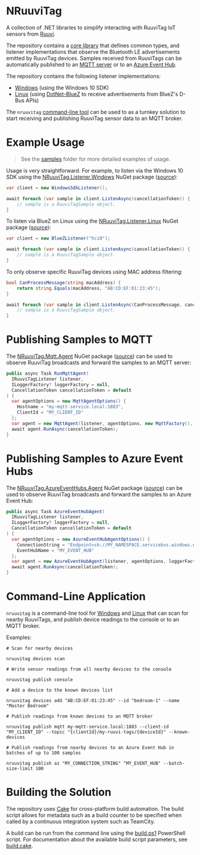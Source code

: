 # NRuuviTag

A collection of .NET libraries to simplify interacting with RuuviTag IoT sensors from [Ruuvi](https://www.ruuvi.com/).

The repository contains a [core library](/src/NRuuviTag.Core) that defines common types, and listener implementations that observe the Bluetooth LE advertisements emitted by RuuviTag devices. Samples received from RuuviTags can be automatically published to an [MQTT server](#publishing-samples-to-mqtt) or to an [Azure Event Hub](#publishing-samples-to-azure-event-hubs).

The repository contains the following listener implementations:

- [Windows](/src/NRuuviTag.Listener.Windows) (using the Windows 10 SDK)
- [Linux](/src/NRuuviTag.Listener.Linux) (using [DotNet-BlueZ](https://github.com/hashtagchris/DotNet-BlueZ) to receive advertisements from BlueZ's D-Bus APIs)

The `nruuvitag` [command-line tool](#command-line-application) can be used to as a turnkey solution to start receiving and publishing RuuviTag sensor data to an MQTT broker.


# Example Usage

> See the [samples](/samples) folder for more detailed examples of usage.

Usage is very straightforward. For example, to listen via the Windows 10 SDK using the [NRuuviTag.Listener.Windows](https://www.nuget.org/packages/NRuuviTag.Listener.Windows) NuGet package ([source](/src/NRuuviTag.Listener.Windows)):

```csharp
var client = new WindowsSdkListener();

await foreach (var sample in client.ListenAsync(cancellationToken)) {
    // sample is a RuuviTagSample object.
}
```

To listen via BlueZ on Linux using the [NRuuviTag.Listener.Linux](https://www.nuget.org/packages/NRuuviTag.Listener.Linux) NuGet package ([source](/src/NRuuviTag.Listener.Linux)):

```csharp
var client = new BlueZListener("hci0");

await foreach (var sample in client.ListenAsync(cancellationToken)) {
    // sample is a RuuviTagSample object.
}
```

To only observe specific RuuviTag devices using MAC address filtering:

```csharp
bool CanProcessMessage(string macAddress) {
    return string.Equals(macAddress, "AB:CD:EF:01:23:45");
}

await foreach (var sample in client.ListenAsync(CanProcessMessage, cancellationToken)) {
    // sample is a RuuviTagSample object.
}
```


# Publishing Samples to MQTT

The [NRuuviTag.Mqtt.Agent](https://www.nuget.org/packages/NRuuviTag.Mqtt.Agent) NuGet package ([source](/src/NRuuviTag.Mqtt.Agent)) can be used to observe RuuviTag broadcasts and forward the samples to an MQTT server:

```csharp
public async Task RunMqttAgent(
  IRuuviTagListener listener,
  ILoggerFactory? loggerFactory = null,
  CancellationToken cancellationToken = default
) {
  var agentOptions = new MqttAgentOptions() {
    Hostname = "my-mqtt-service.local:1883",
    ClientId = "MY_CLIENT_ID"
  };
  var agent = new MqttAgent(listener, agentOptions, new MqttFactory(), loggerFactory?.CreateLogger<MqttAgent>());
  await agent.RunAsync(cancellationToken);
}
```


# Publishing Samples to Azure Event Hubs

The [NRuuviTag.AzureEventHubs.Agent](https://www.nuget.org/packages/NRuuviTag.AzureEventHubs.Agent) NuGet package ([source](/src/NRuuviTag.AzureEventHubs.Agent)) can be used to observe RuuviTag broadcasts and forward the samples to an Azure Event Hub:

```csharp
public async Task AzureEventHubAgent(
  IRuuviTagListener listener,
  ILoggerFactory? loggerFactory = null,
  CancellationToken cancellationToken = default
) {
  var agentOptions = new AzureEventHubAgentOptions() {
    ConnectionString = "Endpoint=sb://MY_NAMESPACE.servicebus.windows.net/;SharedAccessKeyName=MY_KEY_NAME;SharedAccessKey=MY_KEY",
    EventHubName = "MY_EVENT_HUB"
  };
  var agent = new AzureEventHubAgent(listener, agentOptions, loggerFactory?.CreateLogger<AzureEventHubAgent>());
  await agent.RunAsync(cancellationToken);
}
```


# Command-Line Application

`nruuvitag` is a command-line tool for [Windows](/src/NRuuviTag.Cli.Windows) and [Linux](/src/NRuuviTag.Cli.Linux) that can scan for nearby RuuviTags, and publish device readings to the console or to an MQTT broker.

Examples:

```
# Scan for nearby devices

nruuvitag devices scan
```

```
# Write sensor readings from all nearby devices to the console

nruuvitag publish console
```

```
# Add a device to the known devices list

nruuvitag devices add "AB:CD:EF:01:23:45" --id "bedroom-1" --name "Master Bedroom"
```

```
# Publish readings from known devices to an MQTT broker

nruuvitag publish mqtt my-mqtt-service.local:1883 --client-id "MY_CLIENT_ID" --topic "{clientId}/my-ruuvi-tags/{deviceId}" --known-devices
```

```
# Publish readings from nearby devices to an Azure Event Hub in batches of up to 100 samples

nruuvitag publish az "MY_CONNECTION_STRING" "MY_EVENT_HUB" --batch-size-limit 100
```


# Building the Solution

The repository uses [Cake](https://cakebuild.net/) for cross-platform build automation. The build script allows for metadata such as a build counter to be specified when called by a continuous integration system such as TeamCity.

A build can be run from the command line using the [build.ps1](/build.ps1) PowerShell script. For documentation about the available build script parameters, see [build.cake](/build.cake).
